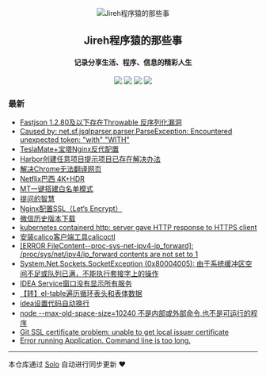 <p align="center"><img alt="Jireh程序猿的那些事" src="https://img.hacpai.com/avatar/1532946657098_1532946825204.jpeg"></p><h2 align="center">
Jireh程序猿的那些事
</h2>

<h4 align="center">记录分享生活、程序、信息的精彩人生</h4>
<p align="center"><a title="Jireh程序猿的那些事" target="_blank" href="https://github.com/Jireh012/solo-blog"><img src="https://img.shields.io/github/last-commit/Jireh012/solo-blog.svg?style=flat-square&color=FF9900"></a>
<a title="GitHub repo size in bytes" target="_blank" href="https://github.com/Jireh012/solo-blog"><img src="https://img.shields.io/github/repo-size/Jireh012/solo-blog.svg?style=flat-square"></a>
<a title="Solo Version" target="_blank" href="https://github.com/88250/solo/releases"><img src="https://img.shields.io/badge/solo-4.4.0-f1e05a.svg?style=flat-square&color=blueviolet"></a>
<a title="Hits" target="_blank" href="https://github.com/88250/hits"><img src="https://hits.b3log.org/Jireh012/solo-blog.svg"></a></p>

### 最新

* [Fastjson 1.2.80及以下存在Throwable 反序列化漏洞](https://www.jireh.xyz/articles/2022/05/24/1653360770593.html)
* [Caused by: net.sf.jsqlparser.parser.ParseException: Encountered unexpected token: "with" "WITH"](https://www.jireh.xyz/articles/2022/04/01/1648806706513.html)
* [TeslaMate+宝塔Nginx反代配置](https://www.jireh.xyz/articles/2022/03/31/1648692344568.html)
* [Harbor创建任意项目提示项目已存在解决办法](https://www.jireh.xyz/articles/2022/03/04/1646363168512.html)
* [解决Chrome无法翻译网页](https://www.jireh.xyz/articles/2022/02/17/1645060512804.html)
* [Netflix巴西 4K+HDR](https://www.jireh.xyz/articles/2022/01/17/1642389833430.html)
* [MT一键搭建白名单模式](https://www.jireh.xyz/articles/2022/01/10/1641782164468.html)
* [提问的智慧](https://www.jireh.xyz/articles/2021/12/15/1639532300690.html)
* [Nginx配置SSL（Let‘s Encrypt）](https://www.jireh.xyz/articles/2021/12/14/1639475074600.html)
* [微信历史版本下载](https://www.jireh.xyz/articles/2021/12/02/1638433783345.html)
* [kubernetes containerd http: server gave HTTP response to HTTPS client](https://www.jireh.xyz/articles/2021/12/02/1638409755466.html)
* [安装calico客户端工具calicoctl](https://www.jireh.xyz/articles/2021/12/01/1638348484646.html)
* [ [ERROR FileContent--proc-sys-net-ipv4-ip_forward]: /proc/sys/net/ipv4/ip_forward contents are not set to 1](https://www.jireh.xyz/articles/2021/11/24/1637741194224.html)
* [System.Net.Sockets.SocketException (0x80004005): 由于系统缓冲区空间不足或队列已满，不能执行套接字上的操作](https://www.jireh.xyz/articles/2021/10/29/1635499351468.html)
* [IDEA Service窗口没有显示所有服务](https://www.jireh.xyz/articles/2021/10/21/1634782380425.html)
* [【转】el-table遍历循环表头和表体数据](https://www.jireh.xyz/articles/2021/10/09/1633775762481.html)
* [idea设置代码自动换行](https://www.jireh.xyz/articles/2021/09/07/1631005403706.html)
* [node --max-old-space-size=10240 不是内部或外部命令,也不是可运行的程序](https://www.jireh.xyz/articles/2021/09/01/1630486876748.html)
* [Git SSL certificate problem: unable to get local issuer certificate](https://www.jireh.xyz/articles/2021/09/01/1630471866064.html)
* [Error running Application. Command line is too long.](https://www.jireh.xyz/articles/2021/09/01/1630460032162.html)



---

本仓库通过 [Solo](https://github.com/88250/solo) 自动进行同步更新 ❤️ 